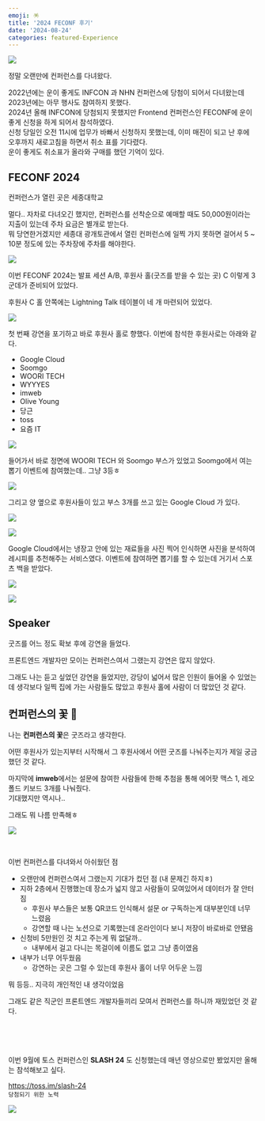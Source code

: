 ```yaml
---
emoji: 🪅
title: '2024 FECONF 후기'
date: '2024-08-24'
categories: featured-Experience
---
```


![](1.jpeg)

정말 오랜만에 컨퍼런스를 다녀왔다.

2022년에는 운이 좋게도 INFCON 과 NHN 컨퍼런스에 당첨이 되어서 다녀왔는데 2023년에는 아무 행사도 참여하지 못했다. <br/>
2024년 올해 INFCON에 당첨되지 못했지만 Frontend 컨퍼런스인 FECONF에 운이 좋게 신청을 하게 되어서 참석하였다. <br/>
신청 당일인 오전 11시에 업무가 바빠서 신청하지 못했는데, 이미 매진이 되고 난 후에 오후까지 새로고침을 하면서 취소 표를 기다렸다. <br/>
운이 좋게도 취소표가 올라와 구매를 했던 기억이 있다.

## FECONF 2024

컨퍼런스가 열린 곳은 세종대학교

멀다.. 자차로 다녀오긴 했지만, 컨퍼런스를 선착순으로 예매할 때도 50,000원이라는 지출이 있는데 주차 요금은 별개로 받는다. <br/>
뭐 당연한거겠지만 세종대 광개토관에서 열린 컨퍼런스에 일찍 가지 못하면 걸어서 5 ~ 10분 정도에 있는 주차장에 주차를 해야한다.

![](2.jpeg)

이번 FECONF 2024는 발표 세션 A/B, 후원사 홀(굿즈를 받을 수 있는 곳) C 이렇게 3군데가 준비되어 있었다. 

후원사 C 홀 안쪽에는 Lightning Talk 테이블이 네 개 마련되어 있었다.

![](3.jpeg)

첫 번째 강연을 포기하고 바로 후원사 홀로 향했다. 이번에 참석한 후원사로는 아래와 같다.

- Google Cloud
- Soomgo
- WOORI TECH
- WYYYES
- imweb
- Olive Young
- 당근
- toss
- 요즘 IT

![](4.jpeg)

들어가서 바로 정면에 WOORI TECH 와 Soomgo 부스가 있었고 Soomgo에서 여는 뽑기 이벤트에 참여했는데.. 그냥 3등ㅎ

![](7.jpeg)

그리고 양 옆으로 후원사들이 있고 부스 3개를 쓰고 있는 Google Cloud 가 있다.

![](5.jpeg)

![](6.jpeg)

Google Cloud에서는 냉장고 안에 있는 재료들을 사진 찍어 인식하면 사진을 분석하여 레시피를 추천해주는 서비스였다.
이벤트에 참여하면 뽑기를 할 수 있는데 거기서 스포츠 백을 받았다.

![](8.jpeg)

![](9.jpeg)

## Speaker

굿즈를 어느 정도 확보 후에 강연을 들었다. 

프론트엔드 개발자만 모이는 컨퍼런스여서 그랬는지 강연은 많지 않았다.

그래도 나는 듣고 싶었던 강연을 들었지만, 강당이 넓어서 많은 인원이 들어올 수 있었는데 생각보다 일찍 집에 가는 사람들도 많았고 후원사 홀에 사람이 더 많았던 것 같다.

## 컨퍼런스의 꽃 🌼

나는 **컨퍼런스의 꽃**은 굿즈라고 생각한다.

어떤 후원사가 있는지부터 시작해서 그 후원사에서 어떤 굿즈를 나눠주는지가 제일 궁금했던 것 같다.

마지막에 **imweb**에서는 설문에 참여한 사람들에 한해 추첨을 통해 에어팟 맥스 1, 레오폴드 키보드 3개를 나눠줬다. <br/>
기대했지만 역시나..<br/>

그래도 뭐 나름 만족해ㅎ

![](10.jpeg)

<br/>

이번 컨퍼런스를 다녀와서 아쉬웠던 점
- 오랜만에 컨퍼런스여서 그랬는지 기대가 컸던 점 (내 문제긴 하지ㅎ)
- 지하 2층에서 진행했는데 장소가 넓지 않고 사람들이 모여있어서 데이터가 잘 안터짐
  - 후원사 부스들은 보통 QR코드 인식해서 설문 or 구독하는게 대부분인데 너무 느렸음
  - 강연할 때 나는 노션으로 기록했는데 온라인이다 보니 저장이 바로바로 안됐음
- 신청비 5만원인 것 치고 주는게 뭐 없달까..
  - 내부에서 걸고 다니는 목걸이에 이름도 없고 그냥 종이였음
- 내부가 너무 어두웠음
  - 강연하는 곳은 그럴 수 있는데 후원사 홀이 너무 어두운 느낌

뭐 등등.. 지극히 개인적인 내 생각이었음

그래도 같은 직군인 프론트엔드 개발자들끼리 모여서 컨퍼런스를 하니까 재밌었던 것 같다.

<br/>
<br/>
<br/>

이번 9월에 토스 컨퍼런스인 **SLASH 24** 도 신청했는데 매년 영상으로만 봤었지만 올해는 참석해보고 싶다.

https://toss.im/slash-24 <br/>
`당첨되기 위한 노력`

![](11.png)

```toc
```
